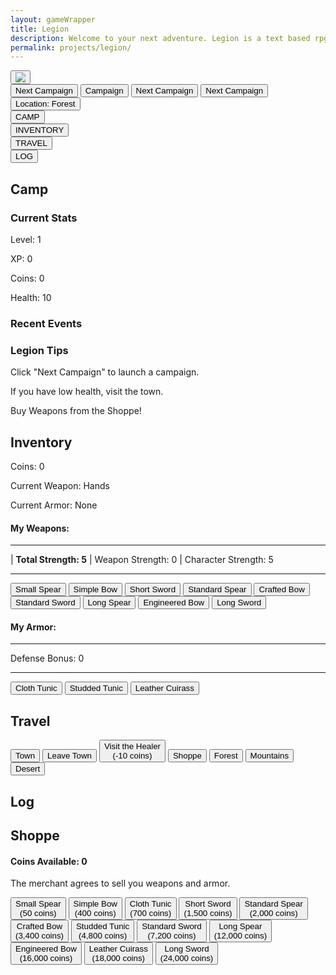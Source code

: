 ```yaml
---
layout: gameWrapper
title: Legion
description: Welcome to your next adventure. Legion is a text based rpg accessible from anywhere.
permalink: projects/legion/
---
```



<link rel="stylesheet" type="text/css" href="{{ site.url }}/assets/css/legion.css">
<!--
<section id="accMenu">
	<h3>Account Menu</h3>
</section>
<div id="News">
    <h4>News</h4>
</div>
-->

<section id="legionHeader">
    <div class="leagionHeaderHeader"></div>
    <div id="healthDiv">
        <button class="legionButton" id="imgButton">
        <img id="weaponImg" src='{{site.url}}/assets/img/legion/hands.png'>
        </button>
        <div id="curHealthDiv"></div>
        <div id="maxHealthDiv"></div>
        <div id="healthBackgroundDiv"></div>
    </div>
    <button class="legionButton" id="camButton">Next Campaign</button>
    <button class="legionButton" id="camButton2">Campaign</button>
    <button class="legionButton" id="camButton3">Next Campaign</button>
    <button class="legionButton" id="camButton4">Next Campaign</button>
    <button class="legionButton" id="locButton">Location: <span id="locationSpan">Forest</span></button>
    <div class="legionHeaderFooter">
        <div id="hpSpan"></div>
        <div id="hpSpanCur"></div>
    </div>
</section>
<section id="navBlocks">
    <div class="navBlock">
        <button id="campButton">CAMP</button>
    </div>
    <div class="navBlock">
        <button id="inventoryButton">INVENTORY</button>
    </div>
    <div class="navBlock">
        <button id="travelButton">TRAVEL</button>
    </div>
    <div class="navBlock">
        <button id="logButton">LOG</button>
    </div>
</section>
<div id="moreInfoContainer">
<section class="moreInfo" id="camp">
    <h2>Camp</h2>
    <section class="moreInfoSection" id="currentStats">
        <h3>Current Stats</h3>
        <div id="myProgress">
        <div id="myBar"></div>
        </div>
        <p>Level: <span id="level">1</span></p>
        <p>XP: <span id="xp">0</span></p>
        <p>Coins: <span id="gold">0</span></p>
        <p>Health: <span id="health">10</span></p>
    </section>
    <section class="moreInfoSection" id="recentEvents">
        <h3>Recent Events</h3>
        <ol id="recentEventsUL">
            <li style="display: none"></li>
            <li style="display: none"></li>
            <li style="display: none"></li>
        </ol>
    </section>
    <section class="moreInfoSection" id="locationTips">
        <div class="infoContainer" id="deepForestInfoContainer">
            <h3><span class="location">Legion</span> Tips</h3>
            <p>Click "Next Campaign" to launch a campaign. <span class="location"></span></p>
            <p>If you have low health, visit the town.</p>
            <p>Buy Weapons from the Shoppe!</p>
        </div>
    </section>
</section>
<section class="moreInfo" id="inventory">
    <h2>Inventory</h2>
    <p>Coins: <span id="inventoryCoins">0</span></p>
    <p>Current Weapon: <span id="weaponSpan">Hands</span></p>
    <p>Current Armor: <span id="armorSpan">None</span></p>
    <section>
        <div id="inventoryItems">
            <h4>My Weapons:</h4>
            <hr>
            <p>| <b>Total Strength: 
                <span id='totalStrengthSpan'>5</span></b> | Weapon Strength: <span id="strengthSpan">0</span>
                 | Character Strength: <span id='characterStrengthSpan'>5</span>
            </p>
            <hr>
            <div id="weaponsContainer">
                <button class="equipmentButton" id="equipSmallSpearButton">Small Spear</button>
                <button class="equipmentButton" id="equipSimpleBowButton">Simple Bow</button>
                <button class="equipmentButton" id="equipShortSwordButton">Short Sword</button>
                <button class="equipmentButton" id="equipStandardSpearButton">Standard Spear</button>
                <button class="equipmentButton" id="equipCraftedBowButton">Crafted Bow</button>
                <button class="equipmentButton" id="equipStandardSwordButton">Standard Sword</button>
                <button class="equipmentButton" id="equipLongSpearButton">Long Spear</button>
                <button class="equipmentButton" id="equipEngineeredBowButton">Engineered Bow</button>
                <button class="equipmentButton" id="equipLongSwordButton">Long Sword</button>
            </div>
        </div>
    </section>
    <section>
        <div id="inventoryArmorItems">
            <h4>My Armor:</h4>
            <hr>
            <p>Defense Bonus: <span id='defenceBonusSpan'>0</span></p>
            <hr>
            <button class="equipmentButton" id="equipClothTunicButton">Cloth Tunic</button>
            <button class="equipmentButton" id="equipStuddedTunicButton">Studded Tunic</button>
            <button class="equipmentButton" id="equipLeatherCuirassButton">Leather Cuirass</button>
        </div>
    </section>
</section>

<section class="moreInfo" id="travel">
    <h2>Travel</h2>
    <div id="travelContainer">
        <button class="travelButton outsideTownButton"  id="goToTownButton">Town</button>
        <button class="travelButton shopButton" id="leaveTownButton">Leave Town</button>
        <button class="travelButton shopButton" id="healButton">Visit the Healer<br >(-10 coins)</button>
        <button class="travelButton shopButton" id="goToShopButton">Shoppe</button>
        <button class="travelButton outsideTownButton" id="goToForestButton">Forest</button>
        <button class="travelButton outsideTownButton" id="goToMountainsButton">Mountains</button>
        <button class="travelButton outsideTownButton" id="goToDesertButton">Desert</button>
    </div>
</section>

<section class="moreInfo" id="log">
    <h2>Log</h2>
    <ol id="logUL" reversed>
    </ol>
</section>
<section class="moreInfo" id="townShop">
    <h2>Shoppe</h2>
    <h4>Coins Available: <span id="goldSpan">0</span></h4>
    <p>The merchant agrees to sell you weapons and armor.</p>
    <div id="shopContainer">
        <button class="equipmentButton" id="buySmallSpearButton">Small Spear<br />(50 coins)</button>
        <button class="equipmentButton" id="buySimpleBowButton">Simple Bow<br />(400 coins)</button>
        <button class="equipmentButton" id="buyClothTunicButton">Cloth Tunic<br />(700 coins)</button>
        <button class="equipmentButton" id="buyShortSwordButton">Short Sword<br />(1,500 coins)</button>
        <button class="equipmentButton" id="buyStandardSpearButton">Standard Spear<br />(2,000 coins)</button>
        <button class="equipmentButton" id="buyCraftedBowButton">Crafted Bow<br />(3,400 coins)</button>
        <button class="equipmentButton" id="buyStuddedTunicButton">Studded Tunic<br />(4,800 coins)</button>
        <button class="equipmentButton" id="buyStandardSwordButton">Standard Sword<br />(7,200 coins)</button>
        <button class="equipmentButton" id="buyLongSpearButton">Long Spear<br />(12,000 coins)</button>
        <button class="equipmentButton" id="buyEngineeredBowButton">Engineered Bow<br />(16,000 coins)</button>
        <button class="equipmentButton" id="buyLeatherCuirassButton">Leather Cuirass<br />(18,000 coins)</button>
        <button class="equipmentButton" id="buyLongSwordButton">Long Sword<br />(24,000 coins)</button>
    </div>
</section>
</div>
<script type="module" src='{{site.url}}/assets/js/legion/legionMain.js'>

<img src='{{ site.baseurl }}/assets/img/legion/shoppe-icon4.png' decoding="async"/>
<img src='{{ site.baseurl }}/assets/img/legion/town-icon2.png' decoding="async"/>
<img src='{{ site.baseurl }}/assets/img/legion/forest-icon.png' decoding="async"/>
<img src='{{ site.baseurl }}/assets/img/legion/mountains-icon.png' decoding="async"/>
<img src='{{ site.baseurl }}/assets/img/legion/desert-icon.png' decoding="async"/>
<img src='{{ site.baseurl }}/assets/img/legion/heal-icon4.png' decoding="async"/>
<img src='{{ site.baseurl }}/assets/img/legion/leaveTown-icon.png' decoding="async"/>
<img src='{{ site.baseurl }}/assets/img/legion/camp-icon25.png' decoding="async"/>
<img src='{{ site.baseurl }}/assets/img/legion/inventory-icon25.png' decoding="async"/>
<img src='{{ site.baseurl }}/assets/img/legion/travel-icon25.png' decoding="async"/>
<img src='{{ site.baseurl }}/assets/img/legion/log-icon25.png' decoding="async"/>
